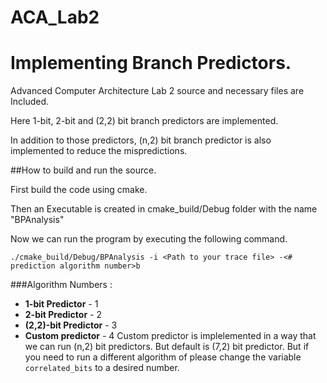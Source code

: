 # ACA_Lab2
# Implementing Branch Predictors.
Advanced Computer Architecture Lab 2 source and necessary files are Included.

Here 1-bit, 2-bit and (2,2) bit branch predictors are implemented.

In addition to those predictors, (n,2) bit branch predictor is also implemented to reduce the mispredictions.

##How to build and run the source.

First build the code using cmake.

Then an Executable is created in cmake_build/Debug folder with the name "BPAnalysis"

Now we can run the program by executing the following command.

```
./cmake_build/Debug/BPAnalysis -i <Path to your trace file> -<# prediction algorithm number>b
```
###Algorithm Numbers :

* **1-bit Predictor** - 1
* **2-bit Predictor** - 2
* **(2,2)-bit Predictor** - 3
* **Custom predictor** - 4
     Custom predictor is implelemented in a way that we can run (n,2) bit predictors. But default is (7,2) bit predictor.
     But if you need to run a different algorithm of please change the variable ```correlated_bits``` to a desired number.
